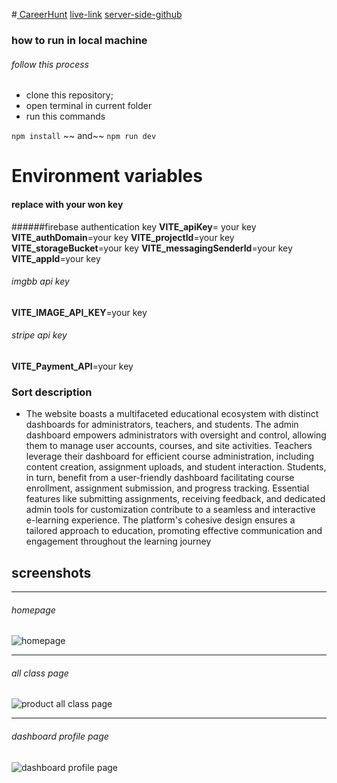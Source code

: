 #[ CareerHunt](https://gregarious-mandazi-69cbd9.netlify.app/ "# CareerHunt")
[live-link](https://gregarious-mandazi-69cbd9.netlify.app/  "live-link")
[server-side-github](https://github.com/mdshaharulsiyam/CareerHunt-server-side "server-side-github")

### how to run in local machine
###### follow this process
- clone this repository;
- open terminal in current folder 
- run this commands

`npm install`
~~   and~~
`npm run dev`

# Environment variables
#### replace with your won key
######firebase authentication key
**VITE_apiKey**= your key
**VITE_authDomain**=your key
**VITE_projectId**=your key
**VITE_storageBucket**=your key
**VITE_messagingSenderId**=your key
**VITE_appId**=your key
###### imgbb api key
**VITE_IMAGE_API_KEY**=your key
######  stripe api key
**VITE_Payment_API**=your key

### Sort description
- The website boasts a multifaceted educational ecosystem with distinct dashboards for administrators, teachers, and students. The admin dashboard empowers administrators with oversight and control, allowing them to manage user accounts, courses, and site activities. Teachers leverage their dashboard for efficient course administration, including content creation, assignment uploads, and student interaction. Students, in turn, benefit from a user-friendly dashboard facilitating course enrollment, assignment submission, and progress tracking. Essential features like submitting assignments, receiving feedback, and dedicated admin tools for customization contribute to a seamless and interactive e-learning experience. The platform's cohesive design ensures a tailored approach to education, promoting effective communication and engagement throughout the learning journey

## **screenshots**

------------

###### homepage
![homepage](https://i.ibb.co/9r262PX/screencapture-gregarious-mandazi-69cbd9-netlify-app-2024-01-22-17-02-31.png"homepage")

------------
###### all class page
![product all class page](https://i.ibb.co/Cns9Np8/screencapture-gregarious-mandazi-69cbd9-netlify-app-Classes-2024-01-22-17-04-25.png "product all class page")

------------
###### dashboard profile page
![dashboard profile page](https://i.ibb.co/GWQ1VRt/screencapture-gregarious-mandazi-69cbd9-netlify-app-dashboard-dashboard-2024-01-22-17-57-19.png "dashboard profile page")